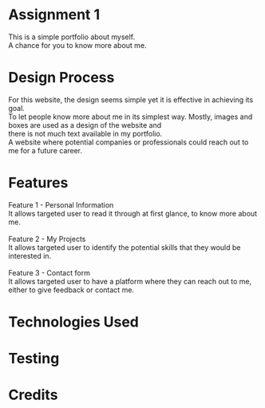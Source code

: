 # Assignment 1
This is a simple portfolio about myself.<br />
A chance for you to know more about me.

# Design Process
For this website, the design seems simple yet it is effective in achieving its goal.<br />
To let people know more about me in its simplest way. Mostly, images and boxes are used as a design of the website and<br /> 
there is not much text available in my portfolio.<br />
A website where potential companies or professionals could reach out to me for a future career.

# Features
Feature 1 - Personal Information<br />
It allows targeted user to read it through at first glance, to know more about me.<br /><br />
Feature 2 - My Projects<br />
It allows targeted user to identify the potential skills that they would be interested in.<br /><br />
Feature 3 - Contact form<br />
It allows targeted user to have a platform where they can reach out to me, either to give feedback or contact me.

# Technologies Used 

# Testing

# Credits
